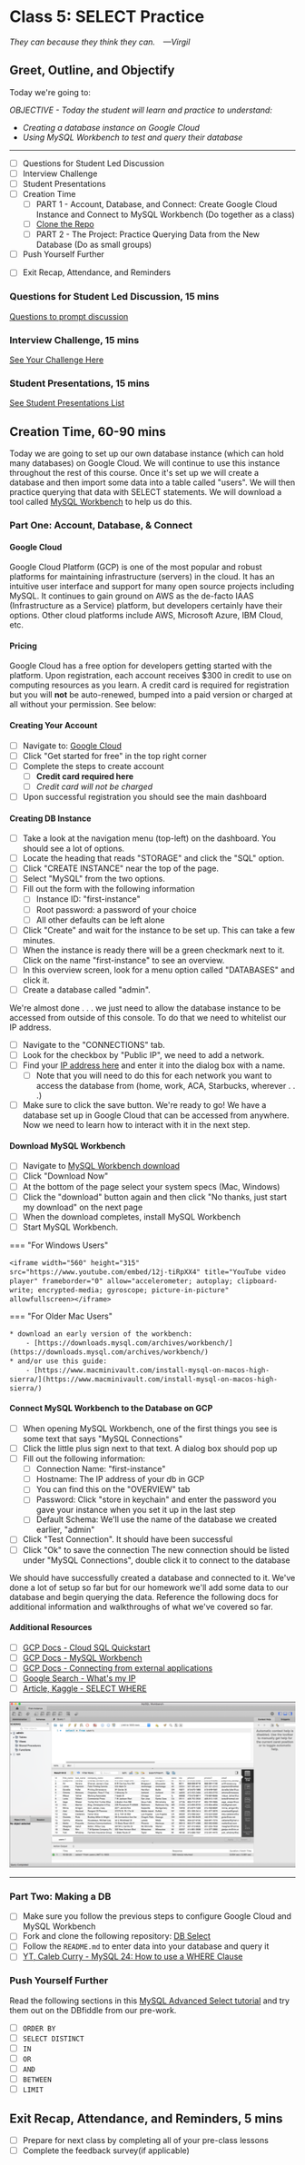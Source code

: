 # Class 5: SELECT Practice

<!-- ! HIDE FROM STUDENT; INSTRUCTOR ONLY CONTENT -->
<!-- ## Instructor Only Content - HIDE FROM STUDENTS -->

<!-- ! END INSTRUCTOR ONLY CONTENT -->

*They can because they think they can. —Virgil*

## Greet, Outline, and Objectify

<!-- SMART: Specific, Measurable, Attainable, Relevant, and Timely. -->
<!-- https://examples.yourdictionary.com/well-written-examples-of-learning-objectives.html -->

Today we're going to:
  
*OBJECTIVE - Today the student will learn and practice to understand:*

* *Creating a database instance on Google Cloud*
* *Using MySQL Workbench to test and query their database*

*****

- [ ] Questions for Student Led Discussion
- [ ] Interview Challenge
- [ ] Student Presentations
- [ ] Creation Time
    * [ ] PART 1 - Account, Database, and Connect: Create Google Cloud Instance and Connect to MySQL Workbench (Do together as a class)
    * [ ] [Clone the Repo](https://github.com/AustinCodingAcademy/311_wk3_day1_db_select)
    * [ ] PART 2 - The Project: Practice Querying Data from the New Database (Do as small groups)
- [ ] Push Yourself Further
<!-- - [ ] Blog to Show You Know -->
- [ ] Exit Recap, Attendance, and Reminders

### Questions for Student Led Discussion, 15 mins
<!-- This section should be structured with the 5E model: https://lesley.edu/article/empowering-students-the-5e-model-explained -->

[Questions to prompt discussion](./../additionalResources/questionsForDiscussion/qfd-class-5.md)

### Interview Challenge, 15 mins
<!-- The last two E happen here: elaborate and evaluate  -->
<!-- this sections should have a challenge that can be solved with the skills they've learned since their last class. -->
<!-- ! HIDDEN CONTENT: INSTRUCTOR ONLY -->
[See Your Challenge Here](./../additionalResources/interviewChallenges.md)
<!-- ! END HIDDEN CONTENT: INSTRUCTOR ONLY -->

### Student Presentations, 15 mins

[See Student Presentations List](./../additionalResources/studentPresentations.md)

## Creation Time, 60-90 mins

Today we are going to set up our own database instance (which can hold many databases) on Google Cloud. We will continue to use this instance throughout the rest of this course. Once it's set up we will create a database and then import some data into a table called "users". We will then practice querying that data with SELECT statements. We will download a tool called [MySQL Workbench](https://www.mysql.com/products/workbench/) to help us do this.

### Part One: Account, Database, & Connect

#### Google Cloud

Google Cloud Platform (GCP) is one of the most popular and robust platforms for maintaining infrastructure (servers) in the cloud. It has an intuitive user interface and support for many open source projects including MySQL. It continues to gain ground on AWS as the de-facto IAAS (Infrastructure as a Service) platform, but developers certainly have their options. Other cloud platforms include AWS, Microsoft Azure, IBM Cloud, etc.

#### Pricing

Google Cloud has a free option for developers getting started with the platform. Upon registration, each account receives $300 in credit to use on computing resources as you learn. A credit card is required for registration but you will **not** be auto-renewed, bumped into a paid version or charged at all without your permission. See below:

#### Creating Your Account

- [ ] Navigate to: [Google Cloud](https://cloud.google.com/)
- [ ] Click "Get started for free" in the top right corner
- [ ] Complete the steps to create account
    * [ ] **Credit card required here**
    * [ ] *Credit card will not be charged*
- [ ] Upon successful registration you should see the main dashboard

#### Creating DB Instance

- [ ] Take a look at the navigation menu (top-left) on the dashboard. You should see a lot of options.
- [ ] Locate the heading that reads "STORAGE" and click the "SQL" option.
- [ ] Click "CREATE INSTANCE" near the top of the page.
- [ ] Select "MySQL" from the two options.
- [ ] Fill out the form with the following information
    * [ ] Instance ID: "first-instance"
    * [ ] Root password: a password of your choice
    * [ ] All other defaults can be left alone
- [ ] Click "Create" and wait for the instance to be set up. This can take a few minutes.
- [ ] When the instance is ready there will be a green checkmark next to it. Click on the name "first-instance" to see an overview.
- [ ] In this overview screen, look for a menu option called "DATABASES" and click it.
- [ ] Create a database called "admin".

We're almost done . . . we just need to allow the database instance to be accessed from outside of this console. To do that we need to whitelist our IP address.

- [ ] Navigate to the "CONNECTIONS" tab.
- [ ] Look for the checkbox by "Public IP", we need to add a network.
- [ ] Find your [IP address here](https://www.google.com/search?ei=Ds7_XODXFOOwtgW2o5OABA&q=what%27s+my+ip) and enter it into the dialog box with a name.
    * [ ] Note that you will need to do this for each network you want to access the database from (home, work, ACA, Starbucks, wherever . . .)
- [ ] Make sure to click the save button.
We're ready to go! We have a database set up in Google Cloud that can be accessed from anywhere. Now we need to learn how to interact with it in the next step.

#### Download MySQL Workbench

- [ ] Navigate to [MySQL Workbench download](https://www.mysql.com/products/workbench/)
- [ ] Click "Download Now"
- [ ] At the bottom of the page select your system specs (Mac, Windows)
- [ ] Click the "download" button again and then click "No thanks, just start my download" on the next page
- [ ] When the download completes, install MySQL Workbench
- [ ] Start MySQL Workbench.

=== "For Windows Users"

    <iframe width="560" height="315" src="https://www.youtube.com/embed/12j-tiRpXX4" title="YouTube video player" frameborder="0" allow="accelerometer; autoplay; clipboard-write; encrypted-media; gyroscope; picture-in-picture" allowfullscreen></iframe>

=== "For Older Mac Users"

    * download an early version of the workbench: 
        - [https://downloads.mysql.com/archives/workbench/](https://downloads.mysql.com/archives/workbench/)
    * and/or use this guide: 
        - [https://www.macminivault.com/install-mysql-on-macos-high-sierra/](https://www.macminivault.com/install-mysql-on-macos-high-sierra/)

#### Connect MySQL Workbench to the Database on GCP

- [ ] When opening MySQL Workbench, one of the first things you see is some text that says "MySQL Connections"
- [ ] Click the little plus sign next to that text. A dialog box should pop up
- [ ] Fill out the following information:
    * [ ] Connection Name: "first-instance"
    * [ ] Hostname: The IP address of your db in GCP
    * [ ] You can find this on the "OVERVIEW" tab
    * [ ] Password: Click "store in keychain" and enter the password you gave your instance when you set it up in the last step
    * [ ] Default Schema: We'll use the name of the database we created earlier, "admin"
- [ ] Click "Test Connection". It should have been successful
- [ ] Click "Ok" to save the connection
The new connection should be listed under "MySQL Connections", double click it to connect to the database

We should have successfully created a database and connected to it. We've done a lot of setup so far but for our homework we'll add some data to our database and begin querying the data. Reference the following docs for additional information and walkthroughs of what we've covered so far.

#### Additional Resources

- [ ] [GCP Docs - Cloud SQL Quickstart](https://cloud.google.com/sql/docs/mysql/quickstart)
- [ ] [GCP Docs - MySQL Workbench](https://cloud.google.com/sql/docs/mysql/admin-tools#workbench)
- [ ] [GCP Docs - Connecting from external applications](https://cloud.google.com/sql/docs/mysql/connect-external-app)
- [ ] [Google Search - What's my IP](https://www.google.com/search?ei=Ds7_XODXFOOwtgW2o5OABA&q=what%27s+my+ip)
- [ ] [Article, Kaggle - SELECT WHERE](https://www.kaggle.com/dansbecker/select-from-where)

![mysql-workbench-db-example](./../images/mysql-workbench-db-example.png)

*****

### Part Two: Making a DB

- [ ] Make sure you follow the previous steps to configure Google Cloud and MySQL Workbench
- [ ] Fork and clone the following repository: [DB Select](https://github.com/AustinCodingAcademy/311_wk3_day1_db_select)
- [ ] Follow the `README.md` to enter data into your database and query it
- [ ] [YT, Caleb Curry - MySQL 24: How to use a WHERE Clause](https://youtu.be/AQNPyG9_b_c)

### Push Yourself Further

Read the following sections in this [MySQL Advanced Select tutorial](https://www.mysqltutorial.org/mysql-between) and try them out on the DBfiddle from our pre-work.

- [ ] `ORDER BY`
- [ ] `SELECT DISTINCT`
- [ ] `IN`
- [ ] `OR`
- [ ] `AND`
- [ ] `BETWEEN`
- [ ] `LIMIT`

## Exit Recap, Attendance, and Reminders, 5 mins

- [ ] Prepare for next class by completing all of your pre-class lessons
- [ ] Complete the feedback survey(if applicable)

<!-- <iframe id="openedx-zollege" src="https://openedx.zollege.com/feedback" style="width: 100%; height: 500px; border: 0">Browser not compatible.</iframe>
<script src="https://openedx.zollege.com/assets/index.js" type="application/javascript"></script> -->

<!-- TODO Create 3 question exit questions -->

<!-- TODO INSERT Student Feedback From -->

<!-- TODO INSERT *HIDDEN* Instructor Feedback Form -->
